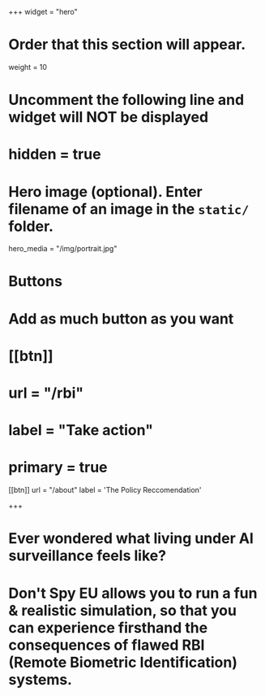 +++
widget = "hero"
# Order that this section will appear.
weight = 10

# Uncomment the following line and widget will NOT be displayed
# hidden = true

# Hero image (optional). Enter filename of an image in the `static/` folder.
hero_media = "/img/portrait.jpg"

# Buttons
# Add as much button as you want

# [[btn]]
#   url = "/rbi"
#   label = "Take action"
#   primary = true

[[btn]]
  url = "/about"
  label = 'The Policy Reccomendation'

+++

# Ever wondered what living under AI surveillance feels like?

# Don't Spy EU allows you to run a fun & realistic simulation, so that you can experience firsthand the consequences of flawed RBI (Remote Biometric Identification) systems.
